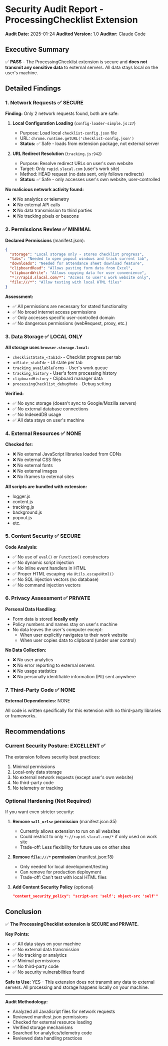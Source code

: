 # Security Audit Report - ProcessingChecklist Extension

**Audit Date:** 2025-01-24
**Audited Version:** 1.0
**Auditor:** Claude Code

## Executive Summary

✅ **PASS** - The ProcessingChecklist extension is secure and **does not transmit any sensitive data** to external servers. All data stays local on the user's machine.

## Detailed Findings

### 1. Network Requests ✅ SECURE

**Finding:** Only 2 network requests found, both are safe:

1. **Local Configuration Loading** (`config-loader-simple.js:27`)
   - Purpose: Load local `checklist-config.json` file
   - URL: `chrome.runtime.getURL('checklist-config.json')`
   - **Status:** ✅ Safe - loads from extension package, not external server

2. **URL Redirect Resolution** (`tracking.js:942`)
   - Purpose: Resolve redirect URLs on user's own website
   - Target: Only `rapid.slacal.com` (user's work site)
   - Method: HEAD request (no data sent, only follows redirects)
   - **Status:** ✅ Safe - only accesses user's own website, user-controlled

**No malicious network activity found:**
- ❌ No analytics or telemetry
- ❌ No external API calls
- ❌ No data transmission to third parties
- ❌ No tracking pixels or beacons

### 2. Permissions Review ✅ MINIMAL

**Declared Permissions** (manifest.json):
```json
{
  "storage": "Local storage only - stores checklist progress",
  "tabs": "Needed to open popout windows and track current tab",
  "downloads": "Needed for attendance sheet download feature",
  "clipboardRead": "Allows pasting form data from Excel",
  "clipboardWrite": "Allows copying data for user convenience",
  "*://rapid.slacal.com/*": "Access to user's work website only",
  "file:///*": "Allow testing with local HTML files"
}
```

**Assessment:**
- ✅ All permissions are necessary for stated functionality
- ✅ No broad internet access permissions
- ✅ Only accesses specific user-controlled domain
- ✅ No dangerous permissions (webRequest, proxy, etc.)

### 3. Data Storage ✅ LOCAL ONLY

**All storage uses `browser.storage.local`:**
- `checklistState_<tabId>` - Checklist progress per tab
- `uiState_<tabId>` - UI state per tab
- `tracking_availableForms` - User's work queue
- `tracking_history` - User's form processing history
- `clipboardHistory` - Clipboard manager data
- `processingChecklist_debugMode` - Debug setting

**Verified:**
- ✅ No sync storage (doesn't sync to Google/Mozilla servers)
- ✅ No external database connections
- ✅ No IndexedDB usage
- ✅ All data stays on user's machine

### 4. External Resources ✅ NONE

**Checked for:**
- ❌ No external JavaScript libraries loaded from CDNs
- ❌ No external CSS files
- ❌ No external fonts
- ❌ No external images
- ❌ No iframes to external sites

**All scripts are bundled with extension:**
- logger.js
- content.js
- tracking.js
- background.js
- popout.js
- etc.

### 5. Content Security ✅ SECURE

**Code Analysis:**
- ✅ No use of `eval()` or `Function()` constructors
- ✅ No dynamic script injection
- ✅ No inline event handlers in HTML
- ✅ Proper HTML escaping via `Utils.escapeHtml()`
- ✅ No SQL injection vectors (no database)
- ✅ No command injection vectors

### 6. Privacy Assessment ✅ PRIVATE

**Personal Data Handling:**
- Form data is stored **locally only**
- Policy numbers and names stay on user's machine
- No data leaves the user's computer except:
  - When user explicitly navigates to their work website
  - When user copies data to clipboard (under user control)

**No Data Collection:**
- ❌ No user analytics
- ❌ No error reporting to external servers
- ❌ No usage statistics
- ❌ No personally identifiable information (PII) sent anywhere

### 7. Third-Party Code ✅ NONE

**External Dependencies:** NONE

All code is written specifically for this extension with no third-party libraries or frameworks.

## Recommendations

### Current Security Posture: EXCELLENT ✅

The extension follows security best practices:
1. Minimal permissions
2. Local-only data storage
3. No external network requests (except user's own website)
4. No third-party code
5. No telemetry or tracking

### Optional Hardening (Not Required)

If you want even stricter security:

1. **Remove `<all_urls>` permission** (manifest.json:35)
   - Currently allows extension to run on all websites
   - Could restrict to only `*://rapid.slacal.com/*` if only used on work site
   - Trade-off: Less flexibility for future use on other sites

2. **Remove `file:///*` permission** (manifest.json:18)
   - Only needed for local development/testing
   - Can remove for production deployment
   - Trade-off: Can't test with local HTML files

3. **Add Content Security Policy** (optional)
   ```json
   "content_security_policy": "script-src 'self'; object-src 'self'"
   ```

## Conclusion

✅ **The ProcessingChecklist extension is SECURE and PRIVATE.**

**Key Points:**
- ✅ All data stays on your machine
- ✅ No external data transmission
- ✅ No tracking or analytics
- ✅ Minimal permissions
- ✅ No third-party code
- ✅ No security vulnerabilities found

**Safe to Use:** YES - This extension does not transmit any data to external servers. All processing and storage happens locally on your machine.

---

**Audit Methodology:**
- Analyzed all JavaScript files for network requests
- Reviewed manifest.json permissions
- Checked for external resource loading
- Verified storage mechanisms
- Searched for analytics/telemetry code
- Reviewed data handling practices
